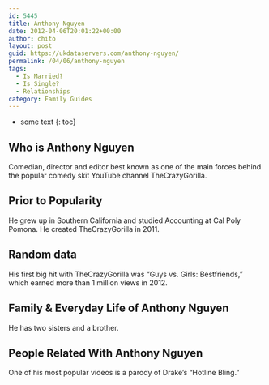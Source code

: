 ```yaml
---
id: 5445
title: Anthony Nguyen
date: 2012-04-06T20:01:22+00:00
author: chito
layout: post
guid: https://ukdataservers.com/anthony-nguyen/
permalink: /04/06/anthony-nguyen
tags:
  - Is Married?
  - Is Single?
  - Relationships
category: Family Guides
---
```


* some text
{: toc}
          
          
## Who is  Anthony Nguyen
                  
                  
                  
Comedian, director and editor best known as one of the main forces behind the popular comedy skit YouTube channel TheCrazyGorilla.
                  
                
                
                
## Prior to Popularity 
                  
                  
                  
He grew up in Southern California and studied Accounting at Cal Poly Pomona. He created TheCrazyGorilla in 2011.
                  
                
                
                
## Random data 
                  
                  
                  
His first big hit with TheCrazyGorilla was &#8220;Guys vs. Girls: Bestfriends,&#8221; which earned more than 1 million views in 2012.
                  
                
                
                
## Family & Everyday Life of Anthony Nguyen
                  
                  
                  
He has two sisters and a brother.
                  
                
                
                
## People Related With  Anthony Nguyen
                  
                  
                  
One of his most popular videos is a parody of Drake&#8217;s &#8220;Hotline Bling.&#8221;
                  
                
              
            
          
          
          
    
    
  
